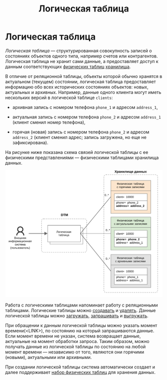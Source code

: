 ﻿---
layout: default
title: Логическая таблица
nav_order: 4
parent: Основные понятия
grand_parent: Обзор понятий, компонентов и связей
has_children: false
has_toc: false
---

Логическая таблица
==================

_Логическая таблица_ — структурированная совокупность записей о состояниях объектов одного типа, 
например счетов или контрагентов. Логическая таблица не хранит сами данные, а предоставляет 
доступ к данным соответствующих [физических таблиц](../Физическая_таблица/Физическая_таблица.md) 
[хранилища](../Хранилище_данных/Хранилище_данных.md).

В отличие от реляционной таблицы, объекты которой обычно хранятся в актуальном (текущем) 
состоянии, логическая таблица предоставляет информацию обо всех исторических состояниях объектов: 
новых, актуальных и архивных. Например, данные одного клиента могут иметь нескольких версий 
в логической таблице `clients`:

*   архивная запись с номером телефона `phone_1` и адресом `address_1`,

*   актуальная запись с номером телефона `phone_2` и адресом `address_1` 
    (клиент сменил номер телефона),

*   горячая (новая) запись с номером телефона `phone_2` и адресом `address_2` 
    (клиент сменил адрес; запись загружена, но еще не зафиксирована).


На рисунке ниже показана схема связей логической таблицы с ее физическими представлениями 
— физическими таблицами хранилища данных.

![Alt text](Логическая_таблица.svg)

Работа с логическими таблицами напоминает работу с реляционными таблицами. Логические 
таблицы можно [создавать](../../../Работа_с_системой/Управление_схемой_данных/Создание_логической_таблицы/Создание_логической_таблицы.md) 
и [удалять](../../../Работа_с_системой/Управление_схемой_данных/Удаление_логической_таблицы/Удаление_логической_таблицы.md). 
Данные логической таблицы можно [загружать](../../../Работа_с_системой/Загрузка_данных/Загрузка_данных.md), 
[запрашивать](../../../Работа_с_системой/Запрос_данных/Запрос_данных.md) и 
[выгружать](../../../Работа_с_системой/Выгрузка_данных/Выгрузка_данных.md).

При обращении к данным логической таблицы можно указать 
момент времени\(\<LINK\>\), по состоянию на который запрашиваются данные. Если момент 
времени не указан, система возвращает данные, актуальные на момент обработки запроса. 
Таким образом, можно получать данные из логической таблицы по состоянию на любой момент 
времени — независимо от того, являются они горячими (новыми), актуальными или архивными.

При создании логической таблицы система автоматически создает и далее поддерживает
[набор физических таблиц](../Физическая_схема_данных/Физическая_схема_данных.md) 
для хранения данных.
